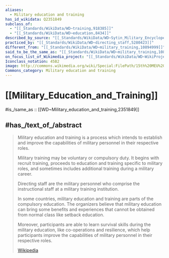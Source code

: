 ```yaml
---
aliases:
  - Military education and training
has_id_wikidata: Q2351849
subclass_of:
  - "[[_Standards/WikiData/WD~training,918385]]"
  - "[[_Standards/WikiData/WD~education,8434]]"
described_by_source: "[[_Standards/WikiData/WD~Sytin_Military_Encyclopedia,4114391]]"
practiced_by: "[[_Standards/WikiData/WD~directing_staff,5280423]]"
different_from: "[[_Standards/WikiData/WD~military_training,10894999]]"
said_to_be_the_same_as: "[[_Standards/WikiData/WD~military_training,10894999]]"
on_focus_list_of_Wikimedia_project: "[[_Standards/WikiData/WD~WikiProject_Human_rights,13382529]]"
Iconclass_notation: 45B2
image: http://commons.wikimedia.org/wiki/Special:FilePath/15th%20MEU%20Marines%20zero%20in%20on%20targets%20150323-M-GC438-073.jpg
Commons_category: Military education and training
---
```


# [[Military_Education_and_Training]] 

#is_/same_as :: [[WD~Military_education_and_training,2351849]] 

## #has_/text_of_/abstract 

> Military education and training is a process which intends 
> to establish and improve the capabilities of military personnel in their respective roles. 
> 
> Military training may be voluntary or compulsory duty. 
> It begins with recruit training, proceeds to education and training specific to military roles, 
> and sometimes includes additional training during a military career. 
> 
> Directing staff are the military personnel who comprise 
> the instructional staff at a military training institution.
>
> In some countries, military education and training are parts of the compulsory education. 
> The organizers believe that military education can bring some benefits and experiences 
> that cannot be obtained from normal class like setback education. 
> 
> Moreover, participants are able to learn survival skills during the military education, 
> like co-operations and resilience, 
> which help participants improve the capabilities of military personnel in their respective roles.
>
> [Wikipedia](https://en.wikipedia.org/wiki/Military%20education%20and%20training) 

